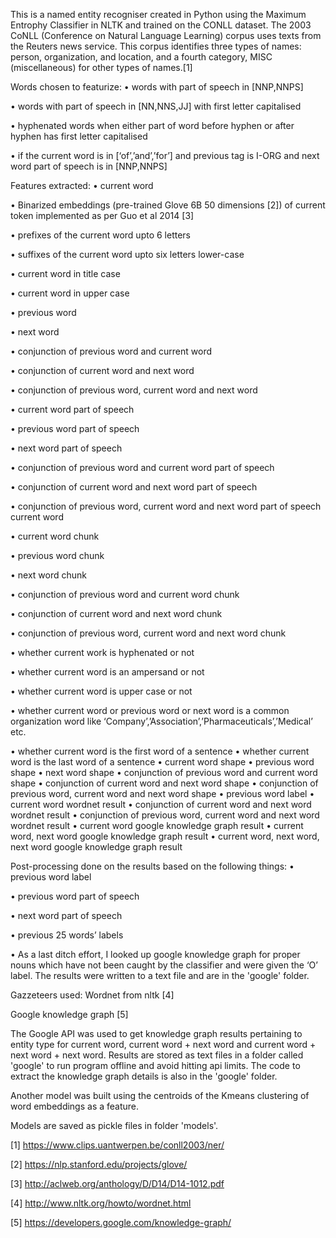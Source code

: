 This is a named entity recogniser created in Python using the Maximum Entrophy Classifier in NLTK and trained on the CONLL dataset. The 2003 CoNLL (Conference on Natural Language Learning) corpus uses texts from the Reuters news service. This corpus identifies three types of names: person, organization, and location, and a fourth category, MISC (miscellaneous) for other types of names.[1]

Words chosen to featurize:
• words with part of speech in [NNP,NNPS]

• words with part of speech in [NN,NNS,JJ] with first letter capitalised

• hyphenated words when either part of word before hyphen or after hyphen has first letter
capitalised

• if the current word is in [‘of’,’and’,’for’] and previous tag is I-ORG and next word part of speech is in [NNP,NNPS]

Features extracted:
• current word

• Binarized embeddings (pre-trained Glove 6B 50 dimensions [2]) of current token implemented as per Guo et al 2014 [3]

• prefixes of the current word upto 6 letters

• suffixes of the current word upto six letters lower-case

• current word in title case

• current word in upper case

• previous word

• next word

• conjunction of previous word and current word

• conjunction of current word and next word

• conjunction of previous word, current word and next word

• current word part of speech

• previous word part of speech

• next word part of speech

• conjunction of previous word and current word part of speech

• conjunction of current word and next word part of speech

• conjunction of previous word, current word and next word part of speech current word

• current word chunk

• previous word chunk

• next word chunk

• conjunction of previous word and current word chunk

• conjunction of current word and next word chunk

• conjunction of previous word, current word and next word chunk

• whether current work is hyphenated or not

• whether current word is an ampersand or not

• whether current word is upper case or not

• whether current word or previous word or next word is a common organization word like ‘Company’,’Association’,’Pharmaceuticals’,’Medical’ etc.

• whether current word is the first word of a sentence
• whether current word is the last word of a sentence
• current word shape
• previous word shape
• next word shape
• conjunction of previous word and current word shape
• conjunction of current word and next word shape
• conjunction of previous word, current word and next word shape
• previous word label
• current word wordnet result
• conjunction of current word and next word wordnet result
• conjunction of previous word, current word and next word wordnet result
• current word google knowledge graph result
• current word, next word google knowledge graph result
• current word, next word, next word google knowledge graph result

Post-processing done on the results based on the following things:
• previous word label

• previous word part of speech

• next word part of speech

• previous 25 words’ labels 

• As a last ditch effort, I looked up google knowledge graph for proper nouns which have not been caught by the classifier and were given the ‘O’ label. The results were written to a text file and are in the 'google' folder.

Gazzeteers used:
Wordnet from nltk [4]

Google knowledge graph [5]

The Google API was used to get knowledge graph results pertaining to entity type for current word, current word + next word and current word + next word + next word. Results are stored as text files in a folder called 'google' to run program offline and avoid hitting api limits. The code to extract the knowledge graph details is also in the 'google' folder. 

Another model was built using the centroids of the Kmeans clustering of word embeddings as a feature. 

Models are saved as pickle files in folder 'models'.

[1] https://www.clips.uantwerpen.be/conll2003/ner/

[2] https://nlp.stanford.edu/projects/glove/

[3] http://aclweb.org/anthology/D/D14/D14-1012.pdf

[4] http://www.nltk.org/howto/wordnet.html

[5] https://developers.google.com/knowledge-graph/


